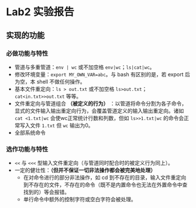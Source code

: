 # Lab2 实验报告

## 实现的功能

### 必做功能与特性

- 管道与多重管道：`env | wc` 或不加空格 `env|wc`；`ls|cat|wc`。
- 修改环境变量：`export MY_OWN_VAR=abc`。与 bash 有区别的是，若 export 后为空，本 shell 不做任何操作。
- 基本文件重定向：`ls > out.txt` 或不加空格 `ls>out.txt`；`cat<in.txt>>out.txt` 等等。
- 文件重定向与管道组合 **（被定义的行为）** ：以管道将命令分割为各子命令，显式的文件输入输出重定向行为，会覆盖管道定义的输入输出重定向。诸如 `cat <1.txt|wc` 会使wc正常统计行数和列数，但如 `ls>>1.txt|wc` 的命令会正常写入文件 `1.txt` 但 `wc` 输出为0。
- 全部系统命令

### 选作功能与特性

- `<<` 与 `<<<` 型输入文件重定向（与管道同时配合时的被定义行为同上）。
- 一定的健壮性：**（但并不保证一切非法操作都会被完美地处理）**
	- 在对命令进行的部分非法操作，如 cd 到不存在的目录，输入文件重定向到不存在的文件，不存在的命令（既不是内置命令也无法在外置命令中查找到的）等会报错。
	- 单行命令中额外的控制字符或空白字符会被处理。
